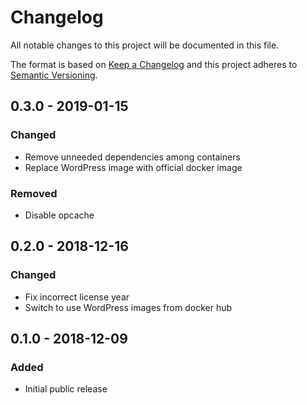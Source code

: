 # Changelog

All notable changes to this project will be documented in this file.

The format is based on [Keep a Changelog](http://keepachangelog.com/en/1.0.0/)
and this project adheres to [Semantic Versioning](http://semver.org/spec/v2.0.0.html).

## 0.3.0 - 2019-01-15

### Changed
- Remove unneeded dependencies among containers
- Replace WordPress image with official docker image

### Removed
- Disable opcache

## 0.2.0 - 2018-12-16

### Changed
- Fix incorrect license year
- Switch to use WordPress images from docker hub

## 0.1.0 - 2018-12-09

### Added
- Initial public release
